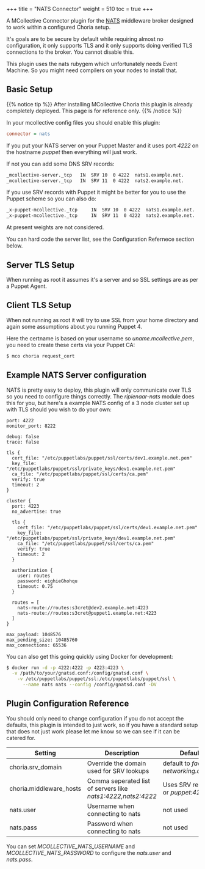 +++
title = "NATS Connector"
weight = 510
toc = true
+++

A MCollective Connector plugin for the [NATS](https://nats.io/) middleware broker designed to work within a configured Choria setup.

It's goals are to be secure by default while requiring almost no configuration, it only supports TLS and it only supports doing verified TLS connections to the broker. You cannot disable this.

This plugin uses the nats rubygem which unfortunately needs Event Machine. So you might need compilers on your nodes to install that.

## Basic Setup

{{% notice tip %}}
After installing MCollective Choria this plugin is already completely deployed. This page is for reference only.
{{% /notice %}}

In your mcollective config files you should enable this plugin:

```ini
connector = nats
```

If you put your NATS server on your Puppet Master and it uses port _4222_ on the hostname _puppet_ then everything will just work.

If not you can add some DNS SRV records:

```bash
_mcollective-server._tcp   IN  SRV 10  0 4222  nats1.example.net.
_mcollective-server._tcp   IN  SRV 11  0 4222  nats2.example.net.
```

If you use SRV records with Puppet it might be better for you to use the Puppet scheme so you can also do:

```bash
_x-puppet-mcollective._tcp     IN  SRV 10  0 4222  nats1.example.net.
_x-puppet-mcollective._tcp     IN  SRV 11  0 4222  nats2.example.net.
```

At present weights are not considered.

You can hard code the server list, see the Configuration Refernece section below.

## Server TLS Setup

When running as root it assumes it's a server and so SSL settings are as per a Puppet Agent.

## Client TLS Setup

When not running as root it will try to use SSL from your home directory and again some assumptions about you running Puppet 4.

Here the certname is based on your username so _uname.mcollective.pem_, you need to create these certs via your Puppet CA:

```bash
$ mco choria request_cert
```

## Example NATS Server configuration

NATS is pretty easy to deploy, this plugin will only communicate over TLS so you need to configure things correctly.  The _ripienaar-nats_ module does this for you, but here's a example NATS config of a 3 node cluster set up with TLS should you wish to do your own:


```
port: 4222
monitor_port: 8222

debug: false
trace: false

tls {
  cert_file: "/etc/puppetlabs/puppet/ssl/certs/dev1.example.net.pem"
  key_file: "/etc/puppetlabs/puppet/ssl/private_keys/dev1.example.net.pem"
  ca_file: "/etc/puppetlabs/puppet/ssl/certs/ca.pem"
  verify: true
  timeout: 2
}

cluster {
  port: 4223
  no_advertise: true

  tls {
    cert_file: "/etc/puppetlabs/puppet/ssl/certs/dev1.example.net.pem"
    key_file: "/etc/puppetlabs/puppet/ssl/private_keys/dev1.example.net.pem"
    ca_file: "/etc/puppetlabs/puppet/ssl/certs/ca.pem"
    verify: true
    timeout: 2
  }

  authorization {
    user: routes
    password: eighieGhohqu
    timeout: 0.75
  }

  routes = [
    nats-route://routes:s3cret@dev2.example.net:4223
    nats-route://routes:s3cret@puppet1.example.net:4223
  ]
}

max_payload: 1048576
max_pending_size: 10485760
max_connections: 65536
```

You can also get this going quickly using Docker for development:

```bash
$ docker run -d -p 4222:4222 -p 4223:4223 \
  -v /path/to/your/gnatsd.conf:/config/gnatsd.conf \
    -v /etc/puppetlabs/puppet/ssl:/etc/puppetlabs/puppet/ssl \
      --name nats nats --config /config/gnatsd.conf -DV
```

## Plugin Configuration Reference

You should only need to change configuration if you do not accept the defaults, this plugin is intended to
just work, so if you have a standard setup that does not just work please let me know so we can see if it
can be catered for.

|Setting                 |Description|Default|
|------------------------|-----------|-------|
|choria.srv_domain       |Override the domain used for SRV lookups                    |default to _facter networking.domain_|
|choria.middleware_hosts |Comma seperated list of servers like _nats1:4222,nats2:4222_|Uses SRV records or _puppet:4222_|
|nats.user               |Username when connecting to nats                            |not used|
|nats.pass               |Password when connecting to nats                            |not used|

You can set *MCOLLECTIVE_NATS_USERNAME* and *MCOLLECTIVE_NATS_PASSWORD* to configure the _nats.user_ and _nats.pass_.
